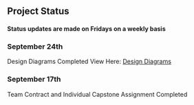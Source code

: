 ## Project Status  
#### Status updates are made on Fridays on a weekly basis

### September 24th
Design Diagrams Completed 
View Here: [Design Diagrams](../main/Design_Diagrams)
### September 17th
Team Contract and Individual Capstone Assignment Completed
